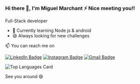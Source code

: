 ### Hi there 👋, I'm Miguel Marchant ⚡ Nice meeting you!!

Full-Stack developer

- 🌱 Currently learning Node js & android
- 😄 Always looking for new challenges

📫 You can reach me on 

[![LinkedIn Badge](https://img.shields.io/badge/LinkedIn-0077B5?style=for-the-badge&logo=linkedin&logoColor=white)](https://www.linkedin.com/in/miguel-marchant/)
[![Instagram Badge](https://img.shields.io/badge/Instagram-E4405F?style=for-the-badge&logo=instagram&logoColor=white)](https://www.instagram.com/mimarchantt/)
[![Gmail Badge](https://img.shields.io/badge/Gmail-D14836?style=for-the-badge&logo=gmail&logoColor=white)](mailto:mimarchtt@gmail.com)




![Top Languages Card](https://github-readme-stats.vercel.app/api/top-langs/?username=mimarchant&layout=compact)


See you around 😄




<!--
**mimarchant/mimarchant** is a ✨ _special_ ✨ repository because its `README.md` (this file) appears on your GitHub profile.

Here are some ideas to get you started:

- 🔭 I’m currently working on ...
- 🌱 I’m currently learning ...
- 👯 I’m looking to collaborate on ...
- 🤔 I’m looking for help with ...
- 💬 Ask me about ...
- 📫 How to reach me: ...
- 😄 Pronouns: ...
- ⚡ Fun fact: ...
-->
